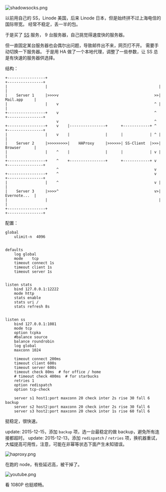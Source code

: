 

![shadowsocks.png](https://e25ba8-log4d-c.dijingchao.com/upload_dropbox/201512/shadowsocks.png)

以前用自己的 SS，Linode 美国，后来 Linode 日本，但是始终拼不过上海电信的国际带宽。
经常不稳定，丢一半的包。

于是买了 [SS](https://portal.shadowsocks.com.hk/aff.php?aff=4215) 服务，
9 台服务器，自己挑觉得速度快的服务器。

但一直固定某台服务器也会偶尔出问题，导致邮件出不来，网页打不开。
需要手动切换一下服务器。
于是用 HA 做了一个本地代理，调整了一些参数，让 SS 总是有快速的服务器供选择。

结构：

```
+-----------------+                                                  +----------------+
|                 |                                                  |                |
|    Server 1     |>>>>v                                           >>|   Mail.app     |
|                 |    v                                           ^ |                |
+-----------------+    v                                           ^ +----------------+
                       v                                           ^
+-----------------+    v    |----------------+      +------------+ ^ +----------------+
|                 |    v    |                |      |            | ^ |                |
|    Server 2     |>>>>>>>>>|    HAProxy     |>>>>>>| SS-Client  |>>>|   Browser      |
|                 |    ^    |                |      |            | v |                |
+-----------------+    ^    +----------------+      +------------+ v +----------------+
                       ^                                           v   
+-----------------+    ^                                           v +----------------+
|                 |    ^                                           v |                |
|    Server 3     |>>>>^                                           v>|   Evernote...  |
|                 |                                                  |                |
+-----------------+                                                  +----------------+
```

配置：


```
global
    ulimit-n  4096


defaults
    log global
    mode    tcp
    timeout connect 1s
    timeout client 1s
    timeout server 1s


listen stats
    bind 127.0.0.1:12222
    mode http
    stats enable
    stats uri /
    stats refresh 8s


listen ss
    bind 127.0.0.1:1081
    mode tcp
    option tcpka
    #balance source
    balance roundrobin
    log global
    maxconn 1024

    timeout connect 200ms
    timeout client 600s
    timeout server 600s
    timeout check 80ms  # for office / home
    # timeout check 400ms  # for starbucks
    retries 1
    option redispatch
    option tcp-check

    server s1 host1:port maxconn 20 check inter 2s rise 30 fall 6 backup
    server s2 host2:port maxconn 20 check inter 2s rise 30 fall 6
    server s3 host2:port maxconn 20 check inter 1s rise 60 fall 6
```


挺稳定，很快速。

update: 2015-12-15，添加 `backup` 项，选一台最稳定的做 backup，避免所有连接都超时。
update: 2015-12-13，添加 `redispatch`  / `retries` 项，换机器重试，
大幅提高可用性，注意，可能在非幂等状态下面产生未知错误。

![haproxy.png](https://e25ba8-log4d-c.dijingchao.com/upload_dropbox/201512/haproxy.png)

在跑的 node，有些延迟高，被干掉了。

![youtube.png](https://e25ba8-log4d-c.dijingchao.com/upload_dropbox/201512/youtube.png)

看 1080P 也挺顺畅。



